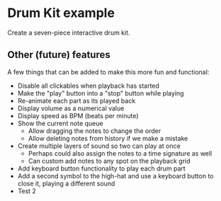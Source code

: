 # Drum Kit example

Create a seven-piece interactive drum kit.

## Other (future) features
A few things that can be added to make this more fun and functional:
- Disable all clickables when playback has started
- Make the "play" button into a "stop" button while playing
- Re-animate each part as its played back
- Display volume as a numerical value
- Display speed as BPM (beats per minute)
- Show the current note queue
   - Allow dragging the notes to change the order
   - Allow deleting notes from history if we make a mistake
- Create multiple layers of sound so two can play at once
   - Perhaps could also assign the notes to a time signature as well
   - Can custom add notes to any spot on the playback grid
- Add keyboard button functionality to play each drum part
- Add a second symbol to the high-hat and use a keyboard button to close it, playing a different sound
- Test 2